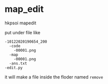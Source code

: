 # map_edit
  hkpsoi mapedit
  
put under file like
```
-10122020190654_200
  -code
    -00001.png
  -map
    -00001.png
  -ans.txt
-edit.py
```
it will make a file inside the floder named ```remove```
